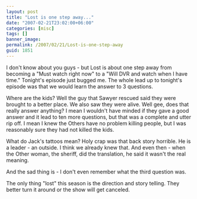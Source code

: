 ```yaml
---
layout: post
title: "Lost is one step away..."
date: "2007-02-21T23:02:00+06:00"
categories: [misc]
tags: []
banner_image: 
permalink: /2007/02/21/Lost-is-one-step-away
guid: 1851
---
```


I don't know about you guys - but Lost is about one step away from becoming a "Must watch right now" to a "Will DVR and watch when I have time." Tonight's episode just bugged me. The whole lead up to tonight's episode was that we would learn the answer to 3 questions.

Where are the kids? Well the guy that Sawyer rescued said they were brought to a better place. We also saw they were alive. Well gee, does that really answer anything? I mean I wouldn't have minded if they gave a good answer and it lead to ten more questions, but that was a complete and utter rip off. I mean I knew the Others have no problem killing people, but I was reasonably sure they had not killed the kids.

What do Jack's tattoos mean? Holy crap was that back story horrible. He is a leader - an outside. I think we already knew that. And even then - when the Other woman, the sheriff, did the translation, he said it wasn't the real meaning.

And the sad thing is - I don't even remember what the third question was.

The only thing "lost" this season is the direction and story telling. They better turn it around or the show will get canceled.